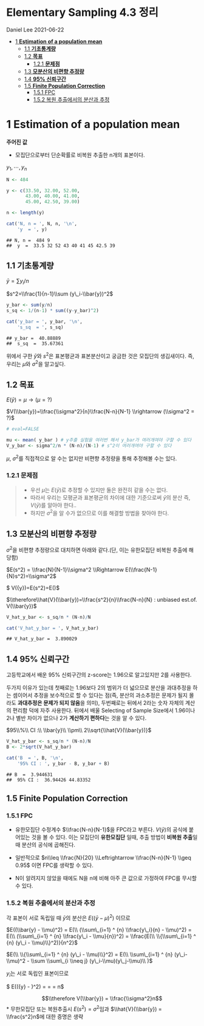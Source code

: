 **Elementary Sampling 4.3 정리**
================
Daniel Lee
2021-06-22

-   [1 **Estimation of a population
    mean**](#estimation-of-a-population-mean)
    -   [1.1 **기초통계량**](#기초통계량)
    -   [1.2 **목표**](#목표)
        -   [1.2.1 **문제점**](#문제점)
    -   [1.3 **모분산의 비편향 추정량**](#모분산의-비편향-추정량)
    -   [1.4 **95% 신뢰구간**](#95-신뢰구간)
    -   [1.5 **Finite Population
        Correction**](#finite-population-correction)
        -   [1.5.1 FPC](#fpc)
        -   [1.5.2 복원 추출에서의 분산과
            추정](#복원-추출에서의-분산과-추정)

# 1 **Estimation of a population mean**

**주어진 값**

-   모집단으로부터 단순확률로 비복원 추출한 n개의 표본이다.

*y*<sub>1</sub>, ⋯, *y*<sub>*n*</sub>

``` r
N <- 484

y <- c(33.50, 32.00, 52.00,
       43.00, 40.00, 41.00,
       45.00, 42.50, 39.00)

n <- length(y)

cat('N, n = ', N, n, '\n',
    'y  = ', y)
```

    ## N, n =  484 9 
    ##  y  =  33.5 32 52 43 40 41 45 42.5 39

## 1.1 **기초통계량**

*ȳ* = ∑*y*<sub>*i*</sub>/*n*

$s^2=\\frac{1}{n-1}\\sum (y\_i-\\bar{y})^2$

``` r
y_bar <- sum(y/n)
s_sq <- 1/(n-1) * sum((y-y_bar)^2)

cat('y_bar = ', y_bar, '\n',
    's_sq  = ', s_sq)
```

    ## y_bar =  40.88889 
    ##  s_sq  =  35.67361

위에서 구한 *ȳ*와 *s*<sup>2</sup>은 표본평균과 표본분산이고 궁금한 것은
모집단의 생김새이다. 즉, 우리는 *μ*와 *σ*<sup>2</sup>을 알고싶다.

## 1.2 **목표**

*E*(*ȳ*) = *μ* → (*μ* = ?)

$V(\\bar{y})=\\frac{\\sigma^2}{n}\\frac{N-n}{N-1} \\rightarrow (\\sigma^2 = ?)$

``` r
# eval=FALSE

mu <- mean( y_bar ) # y추출 실험을 여러번 해서 y_bar가 여러개여야 구할 수 있다
V_y_bar <- sigma^2/n * (N-n)/(N-1) # s^2이 여러개여야 구할 수 있다
```

*μ*, *σ*<sup>2</sup>를 직접적으로 알 수는 없지만 비편향 추정량을 통해
추정해볼 수는 있다.

### 1.2.1 **문제점**

> -   우선 *μ*는 *E*(*ȳ*)로 추정할 수 있지만 둘은 완전히 같을 수는
>     없다.  
> -   따라서 우리는 모평균과 표본평균의 차이에 대한 기준으로써 *ȳ*의
>     분산 즉, *V*(*ȳ*)를 알아야 한다..  
> -   하지만 *σ*<sup>2</sup>을 알 수가 없으므로 이를 해결할 방법을
>     찾아야 한다.

## 1.3 **모분산의 비편향 추정량**

*σ*<sup>2</sup>을 비편향 추정량으로 대치하면 아래와 같다.(단, 이는
유한모집단 비복원 추출에 해당함)

$E(s^2) = \\frac{N}{N-1}\\sigma^2 \\Rightarrow E(\\frac{N-1}{N}s^2)=\\sigma^2$

$ V({y})=E(s^2)=E()$

$\\therefore\\hat{V}(\\bar{y})=\\frac{s^2}{n}\\frac{N-n}{N} : unbiased est.of. V(\\bar{y})$

``` r
V_hat_y_bar <- s_sq/n * (N-n)/N

cat('V_hat_y_bar = ', V_hat_y_bar)
```

    ## V_hat_y_bar =  3.890029

## 1.4 **95% 신뢰구간**

고등학교에서 배운 95% 신뢰구간의 z-score는 1.96으로 알고있지만 2를
사용한다.

두가지 이유가 있는데 첫째로는 1.96보다 2의 범위가 더 넓으므로 분산을
과대추정을 하는 셈이어서 추정을 보수적으로 할 수 있다는 점(즉, 분산의
과소추정은 문제가 될지 몰라도 **과대추정은 문제가 되지 않음**을 의미),
두번째로는 뒤에서 2라는 숫자 자체의 계산의 편리함 덕에 자주 사용한다.
뒤에서 배울 Selecting of Sample Size에서 1.96이나 2나 별반 차이가 없으나
2가 **계산하기 편하다**는 것을 알 수 있다.

$95\\%\\ CI :\\ \\bar{y}\\ \\pm\\ 2\\sqrt{\\hat{V}(\\bar{y})}$

``` r
V_hat_y_bar <- s_sq/n * (N-n)/N
B <- 2*sqrt(V_hat_y_bar)

cat('B  = ', B, '\n',
    '95% CI : ', y_bar - B, y_bar + B)
```

    ## B  =  3.944631 
    ##  95% CI :  36.94426 44.83352

## 1.5 **Finite Population Correction**

### 1.5.1 FPC

-   유한모집단 수정계수 $\\frac{N-n}{N-1}$을 FPC라고 부른다. *V*(*ȳ*)의
    공식에 붙어있는 것을 볼 수 있다. 이는 모집단이 **유한모집단** 일때,
    추출 방법이 **비복원 추출**일 때 분산의 공식에 곱해진다.

-   일반적으로
    $n\\leq \\frac{N}{20} \\Leftrightarrow \\frac{N-n}{N-1} \\geq 0.95$
    이면 FPC를 생락할 수 있다.

-   N이 알려지지 않았을 때에도 N을 n에 비해 아주 큰 값으로 가정하여
    FPC를 무시할 수 있다.

### 1.5.2 복원 추출에서의 분산과 추정

각 표본이 서로 독립일 때 *ȳ*의 분산은 *E*((*ȳ* − *μ*)<sup>2</sup>)
이므로

$E((\\bar{y} - \\mu)^2) = E(\\ (\\sum\_{i=1} ^ {n} \\frac{y\_i}{n} - \\mu)^2) = E(\\ (\\sum\_{i=1} ^ {n} \\frac{y\_i - \\mu}{n})^2) = \\frac{E(\\ \\{\\sum\_{i=1} ^ {n} (y\_i - \\mu)\\}^2)}{n^2}$

$E(\\ \\{\\sum\_{i=1} ^ {n} (y\_i - \\mu)\\}^2) = E(\\ \\sum\_{i=1} ^ {n} (y\_i-\\mu)^2 - \\sum \\sum\_{i \\neq j} (y\_i-\\mu)(y\_j-\\mu)\\ )$

*y*<sub>*i*</sub>는 서로 독립인 표본이므로

$ E(({y} - )^2) = = = n$

$$\\therefore V(\\bar{y}) = \\frac{\\sigma^2}n$$
\* 무한모집단 또는 복원추출시 *E*(*s*<sup>2</sup>) = *σ*<sup>2</sup>임과
$\\hat{V}(\\bar{y}) = \\frac{s^2}n$에 대한 증명은 생략
